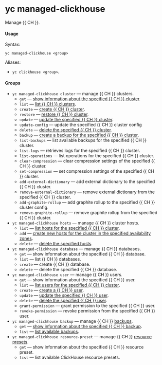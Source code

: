 # yc managed-clickhouse

Manage {{ CH }}.

#### Usage

Syntax:

`yc managed-clickhouse <group>`

Aliases:

- `yc clickhouse <group>`.

#### Groups

- `yc managed-clickhouse cluster` — manage {{ CH }} clusters.
    - `get` — [show information about the specified {{ CH }} cluster](../../../managed-clickhouse/operations/cluster-list.md#get-cluster).
    - `list` — [list {{ CH }} clusters](../../../managed-clickhouse/operations/cluster-list.md#list-clusters).
    - `create` — [create {{ CH }} cluster](../../../managed-clickhouse/operations/cluster-create.md).
    - `restore` — [restore {{ CH }} cluster](../../../managed-clickhouse/operations/cluster-backups.md#restore).
    - `update` — [update the specified {{ CH }} cluster](../../../managed-clickhouse/operations/update.md).
    - `update-config` — update the specified {{ CH }} cluster config
    - `delete` — [delete the specified {{ CH }} cluster](../../../managed-clickhouse/operations/cluster-delete.md).
    - `backup` — [create a backup for the specified {{ CH }} cluster](../../../managed-clickhouse/operations/cluster-backups.md#create-backup).
    - `list-backups` — list available backups for the specified {{ CH }} cluster.
    - `list-logs` — retrieves logs for the specified {{ CH }} cluster.
    - `list-operations` — list operations for the specified {{ CH }} cluster.
    - `clear-compression` — clear compression settings of the specified {{ CH }} cluster.
    - `set-compression` — set compression settings of the specified {{ CH }} cluster.
    - `add-external-dictionary` — add external dictionary to the specified {{ CH }} cluster.
    - `remove-external-dictionary` — remove external dictionary from the specified {{ CH }} cluster.
    - `add-graphite-rollup` — add graphite rollup to the specified {{ CH }} cluster config.
    - `remove-graphite-rollup` — remove graphite rollup from the specified {{ CH }} cluster.
- `yc managed-clickhouse hosts` — manage {{ CH }} cluster hosts.
    - `list` — [list hosts for the specified {{ CH }} cluster](../../../managed-clickhouse/operations/hosts.md#list-hosts).
    - `add` — [create new hosts for the cluster in the specified availability zones](../../../managed-clickhouse/operations/hosts.md#add-host).
    - `delete` — [delete the specified hosts](../../../managed-clickhouse/operations/hosts.md#remove-host).
- `yc managed-clickhouse database` — manage {{ CH }} databases.
    - `get` — show information about the specified {{ CH }} database.
    - `list` — list {{ CH }} databases.
    - `create` — create {{ CH }} database.
    - `delete` — delete the specified {{ CH }} database.
- `yc managed-clickhouse user` — manage {{ CH }} users.
    - `get` — show information about the specified {{ CH }} user.
    - `list` — [list users for the specified {{ CH }} cluster](../../../managed-clickhouse/operations/cluster-users.md#list-users).
    - `create` — [create a {{ CH }} user](../../../managed-clickhouse/operations/cluster-users.md#adduser).
    - `update` — [update the specified {{ CH }} user](../../../managed-clickhouse/operations/cluster-users.md#updateuser).
    - `delete` — [delete the specified {{ CH }} user](../../../managed-clickhouse/operations/cluster-users.md#removeuser).
    - `grant-permission` — grant permission to the specified {{ CH }} user.
    - `revoke-permission` — revoke permission from the specified {{ CH }} user.
- `yc managed-clickhouse backup` — manage {{ CH }} [backups](../../../managed-clickhouse/concepts/backup.md).
    - `get` — [show information about the specified {{ CH }} backup](../../../managed-clickhouse/operations/cluster-backups.md#get-backup).
    - `list` — [list available backups](../../../managed-clickhouse/operations/cluster-backups.md#list-backups).
- `yc managed-clickhouse resource-preset` — manage {{ CH }} [resource presets](../../../managed-clickhouse/concepts/instance-types.md).
    - `get` — show information about the specified {{ CH }} resource preset.
    - `list` — list available ClickHouse resource presets.
